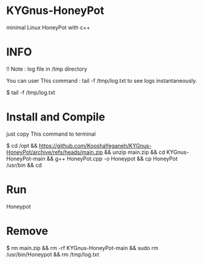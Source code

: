 # KYGnus-HoneyPot
minimal Linux HoneyPot with c++


# INFO

!! Note : log file in /tmp directory

You can user This command : tail -f /tmp/log.txt 
to see logs instantaneously.


$ tail -f /tmp/log.txt

# Install and Compile

just copy This command to terminal

$ cd /opt && https://github.com/KooshaYeganeh/KYGnus-HoneyPot/archive/refs/heads/main.zip && unzip main.zip && cd KYGnus-HoneyPot-main && g++ HoneyPot.cpp -o Honeypot && cp HoneyPot /usr/bin && cd


# Run

Honeypot


# Remove

$ rm main.zip && rm -rf KYGnus-HoneyPot-main && sudo rm /usr/bin/Honeypot && rm /tmp/log.txt
